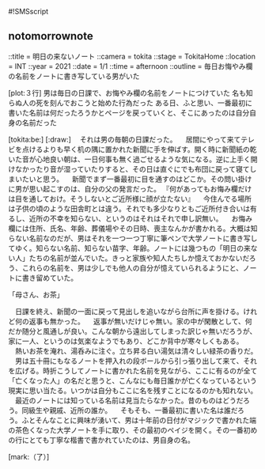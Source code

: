 #!SMSscript

## notomorrownote

::title = 明日の来ないノート
::camera = tokita
::stage = TokitaHome
::location = INT
::year = 2021
::date = 1/1
::time = afternoon
::outline = 毎日お悔やみ欄の名前をノートに書き写している男がいた

[plot:３行]
男は毎日の日課で、お悔やみ欄の名前をノートにつけていた
名も知らぬ人の死を刻んでおこうと始めた行為だった
ある日、ふと思い、一番最初に書いた名前は何だったろうかとページを戻っていくと、そこにあったのは自分自身の名前だった

[tokita:be:]
[:draw:]
　それは男の毎朝の日課だった。
　居間にやって来てテレビを点けるよりも早く机の隅に置かれた新聞に手を伸ばす。開く時に新聞紙の乾いた音が心地良い朝は、一日何事も無く過ごせるような気になる。逆に上手く開けなかったり音が湿っていたりすると、その日は直ぐにでも布団に戻って寝てしまいたいと思う。
　新聞でまず一番最初に目を通すのはどこか。その問い掛けに男が思い起こすのは、自分の父の発言だった。
『何があってもお悔み欄だけは目を通しておけ。そうしないとご近所様に顔が立たない』
　今住んでる場所は子供の頃のような田舎町とは違う。それでも多少なりともご近所付き合いは有るし、近所の不幸を知らない、というのはそれはそれで申し訳無い。
　お悔み欄には住所、氏名、年齢、葬儀場やその日時、喪主なんかが書かれる。大概は知らない名前なのだが、男はそれを一つ一つ丁寧に筆ペンで大学ノートに書き写してゆく。知らない名前、知らない苗字、年齢。ノートには幾つもの「明日の来ない人」たちの名前が並んでいた。きっと家族や知人たちしか憶えておかないだろう、これらの名前を、男は少しでも他人の自分が憶えていられるようにと、ノートに書き留めていた。

「母さん、お茶」

　日課を終え、新聞の一面に戻って見出しを追いながら台所に声を掛ける。けれど何の返事も無かった。
　返事が無いだけじゃ無い。家の中が閑散として、何だか随分と風通しが良い。こんな朝から遠出してしまった訳じゃ無いだろうが、家に一人、というのは気楽なようでもあり、どこか背中が寒々しくもある。
　熱いお茶を淹れ、湯呑みに注ぐ。立ち昇る白い湯気は清々しい緑茶の香りだ。
　男は五十冊にもなるノートを押入れの段ボールから引っ張り出して来て、それを広げる。時折こうしてノートに書かれた名前を見ながら、ここに有るのが全て「亡くなった人」の名だと思うと、こんなにも毎日誰かが亡くなっているという現実に思い当たる。いつかは自分もここに名を残すことになるのかも知れない。
　最近のノートには知っている名前は見当たらなかった。昔のものはどうだろう。同級生や親戚、近所の誰か。
　そもそも、一番最初に書いた名は誰だろう。ふとそんなことに興味が湧いて、男は十年前の日付がマジックで書かれた端の茶色くなった大学ノートを手に取り、その最初のペイジを開く。その一番初めの行にとても丁寧な楷書で書かれていたのは、男自身の名。

[mark:（了）]
